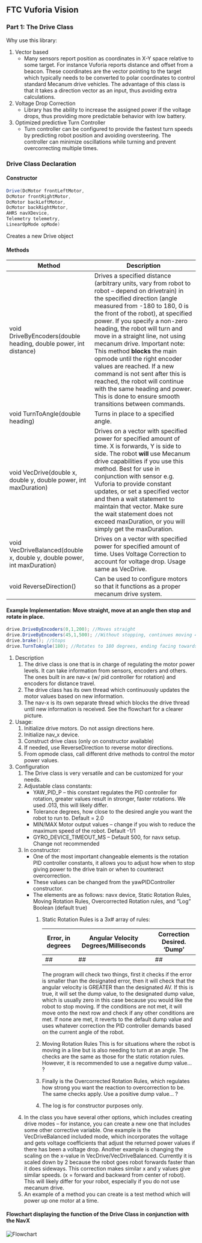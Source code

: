 ## FTC Vuforia Vision

### Part 1: The Drive Class

Why use this library:
1.	Vector based
    -	Many sensors report position as coordinates in X-Y space relative to some target. For instance Vuforia reports distance and offset from a beacon. These coordinates are the vector pointing to the target which typically needs to be converted to polar coordinates to control standard Mecanum drive vehicles. The advantage of this class is that it takes a direction vector as an input, thus avoiding extra calculations.
2.	Voltage Drop Correction
    -	Library has the ability to increase the assigned power if the voltage drops, thus providing more predictable behavior with low battery.
3.	Optimized predictive Turn Controller
    -	Turn controller can be configured to provide the fastest turn speeds by predicting robot position and avoiding oversteering. The controller can minimize oscillations while turning and prevent overcorrecting multiple times. 


### Drive Class Declaration

#### Constructor
``` Java
Drive(DcMotor frontLeftMotor, 
DcMotor frontRightMotor, 
DcMotor backLeftMotor, 
DcMotor backRightMotor, 
AHRS navXDevice, 
Telemetry telemetry, 
LinearOpMode opMode)
```
Creates a new Drive object

#### Methods

| Method | Description |
|-----------------------------|------------------------|
|void DriveByEncoders(double heading, double power, int distance)| Drives a specified distance (arbitrary units, vary from robot to robot – depend on drivetrain) in the specified direction (angle measured from -180 to 180, 0 is the front of the robot), at specified power. If you specify a non-zero heading, the robot will turn and move in a straight line, not using mecanum drive. Important note: This method **blocks** the main opmode until the right encoder values are reached. If a new command is not sent after this is reached, the robot will continue with the same heading and power. This is done to ensure smooth transitions between commands. |
|void TurnToAngle(double heading)| Turns in place to a specified angle. |
|void VecDrive(double x, double y, double power, int maxDuration)|Drives on a vector with specified power for specified amount of time. X is forwards, Y is side to side. The robot **will** use Mecanum drive capabilities if you use this method. Best for use in conjunction with sensor e.g. Vuforia to provide constant updates, or set a specified vector and then a wait statement to maintain that vector. Make sure the wait statement does not exceed maxDuration, or you will simply get the maxDuration.|
|void VecDriveBalanced(double x, double y, double power, int maxDuration)|Drives on a vector with specified power for specified amount of time. Uses Voltage Correction to account for voltage drop. Usage same as VecDrive.|
|void ReverseDirection()|Can be used to configure motors so that it functions as a proper mecanum drive system.|

#### Example Implementation: Move straight, move at an angle then stop and rotate in place.
```Java
drive.DriveByEncoders(0,1,200); //Moves straight
drive.DriveByEncoders(45,1,500); //Without stopping, continues moving 45 degrees to the right
drive.brake(); //Stops 
drive.TurnToAngle(180); //Rotates to 180 degrees, ending facing towards where it started. 
```

1. Description
    1.	The drive class is one that is in charge of regulating the motor power levels. It can take information from sensors, encoders and others. The ones built in are nav-x (w/ pid controller for rotation) and encoders for distance travel.
    2.	The drive class has its own thread which continuously updates the motor values based on new information.
    3.	The nav-x is its own separate thread which blocks the drive thread until new information is received. See the flowchart for a clearer picture.
2.	Usage:
    1.	Initialize drive motors. Do not assign directions here.
    2.	Initialize nav_x device.
    3.	Construct drive class (only on constructor available)
    4.	If needed, use ReverseDirection to reverse motor directions.
    5.	From opmode class, call different drive methods to control the motor power values.
3.	Configuration
    1.	The Drive class is very versatile and can be customized for your needs.
    2.	Adjustable class constants:
        -	YAW_PID_P – this constant regulates the PID controller for rotation, greater values result in stronger, faster rotations. We used .013, this will likely differ.
        -   Tolerance degrees, how close to the desired angle you want the robot to run to. Default = 2.0
        -	MIN/MAX Motor output values – change if you wish to reduce the maximum speed of the robot. Default -1/1
        -	GYRO_DEVICE_TIMEOUT_MS – Default 500, for navx setup. Change not recommended
    3.	In constructor:
        -   One of the most important changeable elements is the rotation PID controller constants, it allows you to adjust how when to stop giving power to the drive train or when to counteract overcorrection. 
        -	These values can be changed from the yawPIDController constructor.
        -	The elements are as follows: navx device, Static Rotation Rules, Moving Rotation Rules, Overcorrected Rotation rules, and “Log” Boolean (default true)
            1.	Static Rotation Rules is a 3x# array of rules:
                
                | Error, in degrees | Angular Velocity Degrees/Milliseconds | Correction Desired. ‘Dump’ |
                |-----------------------------|------------------------|---------|
                |##|##|##|
                
                The program will check two things, first it checks if the error is smaller than the designated error, then it will check that the angular velocity is GREATER than the designated AV. If this is true, it will set the dump value, to the designated dump value, which is usually zero in this case because you would like the robot to stop moving. If the conditions are not met, it will move onto the next row and check if any other conditions are met. If none are met, it reverts to the default dump value and uses whatever correction the PID controller demands based on the current angle of the robot.
         
             2.	Moving Rotation Rules
                This is for situations where the robot is moving in a line but is also needing to turn at an angle. The checks are the same as those for the static rotation rules. However, it is recommended to use a negative dump value… ?
          
             3.	Finally is the Overcorrected Rotation Rules, which regulates how strong you want the reaction to overcorrection to be. The same checks apply. Use a positive dump value… ?
             4.	The log is for constructor purposes only.
    4.	In the class you have several other options, which includes creating drive modes – for instance, you can create a new one that includes some other corrective variable. One example is the VecDriveBalanced included mode, which incorporates the voltage and gets voltage coefficients that adjust the returned power values if there has been a voltage drop. Another example is changing the scaling on the x-value in VecDrive/VecDriveBalanced. Currently it is scaled down by 2 because the robot goes robot forwards faster than it does sideways.  This correction makes similar x and y values give similar speeds. (x = forward and backward from center of robot). This will likely differ for your robot, especially if you do not use mecanum drive.
    5.	An example of a method you can create is a test method which will power up one motor at a time.

#### Flowchart displaying the function of the Drive Class in conjunction with the NavX
![Flowchart](http://i.imgur.com/5u3rdjM.png)

